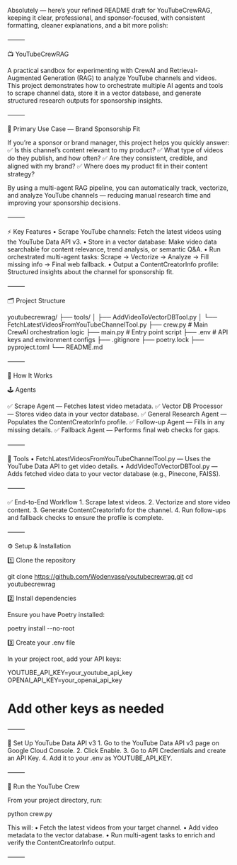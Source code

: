 Absolutely — here’s your refined README draft for YouTubeCrewRAG, keeping it clear, professional, and sponsor-focused, with consistent formatting, cleaner explanations, and a bit more polish:

⸻

📺 YouTubeCrewRAG

A practical sandbox for experimenting with CrewAI and Retrieval-Augmented Generation (RAG) to analyze YouTube channels and videos.
This project demonstrates how to orchestrate multiple AI agents and tools to scrape channel data, store it in a vector database, and generate structured research outputs for sponsorship insights.

⸻

🎯 Primary Use Case — Brand Sponsorship Fit

If you’re a sponsor or brand manager, this project helps you quickly answer:
✅ Is this channel’s content relevant to my product?
✅ What type of videos do they publish, and how often?
✅ Are they consistent, credible, and aligned with my brand?
✅ Where does my product fit in their content strategy?

By using a multi-agent RAG pipeline, you can automatically track, vectorize, and analyze YouTube channels — reducing manual research time and improving your sponsorship decisions.

⸻

⚡ Key Features
	•	Scrape YouTube channels: Fetch the latest videos using the YouTube Data API v3.
	•	Store in a vector database: Make video data searchable for content relevance, trend analysis, or semantic Q&A.
	•	Run orchestrated multi-agent tasks: Scrape → Vectorize → Analyze → Fill missing info → Final web fallback.
	•	Output a ContentCreatorInfo profile: Structured insights about the channel for sponsorship fit.

⸻

🗂️ Project Structure

youtubecrewrag/
├── tools/
│   ├── AddVideoToVectorDBTool.py
│   └── FetchLatestVideosFromYouTubeChannelTool.py
├── crew.py       # Main CrewAI orchestration logic
├── main.py       # Entry point script
├── .env          # API keys and environment configs
├── .gitignore
├── poetry.lock
├── pyproject.toml
└── README.md


⸻

🧩 How It Works

🕹️ Agents

✅ Scrape Agent — Fetches latest video metadata.
✅ Vector DB Processor — Stores video data in your vector database.
✅ General Research Agent — Populates the ContentCreatorInfo profile.
✅ Follow-up Agent — Fills in any missing details.
✅ Fallback Agent — Performs final web checks for gaps.

⸻

🧰 Tools
	•	FetchLatestVideosFromYouTubeChannelTool.py — Uses the YouTube Data API to get video details.
	•	AddVideoToVectorDBTool.py — Adds fetched video data to your vector database (e.g., Pinecone, FAISS).

⸻

✅ End-to-End Workflow
	1.	Scrape latest videos.
	2.	Vectorize and store video content.
	3.	Generate ContentCreatorInfo for the channel.
	4.	Run follow-ups and fallback checks to ensure the profile is complete.

⸻

⚙️ Setup & Installation

1️⃣ Clone the repository

git clone https://github.com/Wodenvase/youtubecrewrag.git
cd youtubecrewrag

2️⃣ Install dependencies

Ensure you have Poetry installed:

poetry install --no-root

3️⃣ Create your .env file

In your project root, add your API keys:

YOUTUBE_API_KEY=your_youtube_api_key
OPENAI_API_KEY=your_openai_api_key
# Add other keys as needed


⸻

📡 Set Up YouTube Data API v3
	1.	Go to the YouTube Data API v3 page on Google Cloud Console.
	2.	Click Enable.
	3.	Go to API Credentials and create an API Key.
	4.	Add it to your .env as YOUTUBE_API_KEY.

⸻

🚀 Run the YouTube Crew

From your project directory, run:

python crew.py

This will:
	•	Fetch the latest videos from your target channel.
	•	Add video metadata to the vector database.
	•	Run multi-agent tasks to enrich and verify the ContentCreatorInfo output.

⸻
